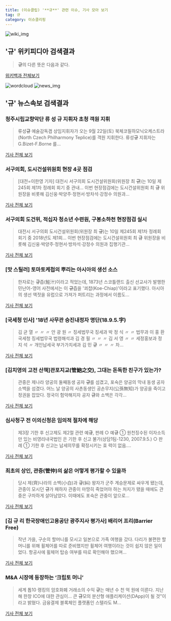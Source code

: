 ```yaml
---
title: (이슈클립) '**규**' 관련 이슈, 기사 모아 보기
tag: 규
category: 이슈클리핑
---
```

![wiki_img](https://user-images.githubusercontent.com/42597476/44503234-41136a80-a6d0-11e8-9071-6fc6418eafe4.png)
## **'**규**'** 위키피디아 검색결과
>**규**의 다른 뜻은 다음과 같다.

<a href="https://ko.wikipedia.org/wiki/규" target="_blank">위키백과 전체보기</a>

![wordcloud](https://s3.ap-northeast-2.amazonaws.com/lyrics101-wordcloud/2018-09-12-1536746586.png)
![news_img](https://user-images.githubusercontent.com/42597476/44507050-1206f400-a6e4-11e8-8d98-7ffbfebb353f.png)
## **'**규**'** 뉴스속보 검색결과
### 청주시립교향악단 류 성 **규** 지휘자 초청 객원 지휘

>류성**규** 예술감독겸 상임지휘자가 오는 9월 22일(토) 북체코필하모닉오케스트라(North Czech Philharmony Teplice)를 객원 지휘한다. 류성**규** 지휘자는 G.Bizet-F.Borne <Fantasia brillante sulla Carmen for flute and orchestra>를...

<a href="http://www.bzeronews.com/news/articleView.html?idxno=367567" target="_blank">기사 전체 보기</a>

### 서구의회, 도시건설위원회 현장 4곳 점검

>[대전=이한영 기자] 대전시 서구의회 도시건설위원회(위원장 최 **규**)는 10일 제245회 제1차 정례회 회기 중 관내... 이번 현장점검에는 도시건설위원회 최 **규** 위원장을 비롯해 김신웅·박양주·정현서·방차석·강정수 의원과...

<a href="http://www.ccdailynews.com/news/articleView.html?idxno=978636" target="_blank">기사 전체 보기</a>

### 서구의회 도건위, 적십자 청소년 수련원, 구봉소하천 현장점검 실시

>대전시 서구의회 도시건설위원회(위원장 최 **규**)는 10일 제245회 제1차 정례회 회기 중 2018년도 제1회... 이번 현장점검에는 도시건설위원회 최 **규** 위원장을 비롯해 김신웅·박양주·정현서·방차석·강정수 의원과 집행기관...

<a href="http://www.daejeontoday.com/news/articleView.html?idxno=512744" target="_blank">기사 전체 보기</a>

### [맛 스틸러] 토마토케첩의 뿌리는 아시아의 생선 소스

>한자로는 **규**즙(鮭汁)이라고 적었는데, 1873년 스코틀랜드 출신 선교사가 발행한 민난어-영어 사전에서는 이 **규**즙을 '쾨챱(Koe-Chiap)'이라고 표기했다. 아시아의 생선 액젓을 유럽으로 가져가 퍼트리는 과정에서 이름도...

<a href="http://news.chosun.com/site/data/html_dir/2017/08/30/2017083000824.html?utm_source=naver&utm_medium=original&utm_campaign=news" target="_blank">기사 전체 보기</a>

### [국세청 인사] '18년 사무관 승진내정자 명단(18.9.5.字)

>김 균 열 〃 〃 〃 안 광 원 〃 징세법무국 징세과 박 정 식 〃 〃 법무과 이 홍 환 국세청 징세법무국 법령해석과 김 경 필 〃 〃 〃 김 서 영 〃 〃 세정홍보과 정 지 석 〃 개인납세국 부가가치세과 김 민 **규** 〃 〃 〃 차...

<a href="http://www.intn.co.kr/news/articleView.html?idxno=2001809" target="_blank">기사 전체 보기</a>

### [김치영의 고전 산책]관포지교(管鮑之交), 그대는 돈독한 친구가 있는가?

>관중은 제나라 양공의 둘째동생 공자 **규**를 섬겼고, 포숙은 양공의 막내 동생 공자 소백을 섬겼다. 어느 날 양공의 사촌동생인 공손무지(公孫無知)가 양공을 죽이고 정권을 잡았다. 정국이 험악해지자 공자 **규**와 소백은 각각...

<a href="http://www.ccdn.co.kr/news/articleView.html?idxno=537899" target="_blank">기사 전체 보기</a>

### 심사청구 전 이의신청은 임의적 절차에 해당

>제3장 기한 후 신고제도 제2절 관련 예**규**, 판례 ○ 예**규** ① 원천징수된 이자소득만 있는 비영리내국법인 은 기한 후 신고 불가(상담1팀-1230, 2007.9.5.) ○ 판례 ① 기한 후 신고는 납세의무를 확정시키는 효 력이 없음....

<a href="http://www.intn.co.kr/news/articleView.html?idxno=2001693" target="_blank">기사 전체 보기</a>

### 최초의 상인, 관중(管仲)의 삶은 어떻게 평가할 수 있을까

>당시 제(齊)나라의 소백(小白)과 **규**(糾) 왕자가 군주 계승문제로 싸우게 됐는데, 관중이 모시던 **규**가 패하자 관중이 마땅히 죽었어야 하는 처지가 됐을 때에도 관중은 구차하게 살아남았다. 이때에도 포숙은 관중이 앞으로...

<a href="http://www.junggi.co.kr/article/articleView.html?no=22030" target="_blank">기사 전체 보기</a>

### [김 **규** 리 한국장애인고용공단 광주지사 평가사] 배리어 프리(Barrier Free)

>작년 가을, 구순의 할머니를 모시고 일본으로 가족 여행을 갔다. 다리가 불편한 할머니를 위해 휠체어를 따로 준비했지만 휠체어 여행이라는 것이 쉽지 않은 일이었다. 항공사에 휠체어 탑승 여부를 따로 확인해야 했으며...

<a href="http://www.kwangju.co.kr/read.php3?aid=1532358000636985131" target="_blank">기사 전체 보기</a>

### M&A 시장에 등장하는 ‘크립토 머니’

>세계 톱10 랭킹의 암호화폐 거래소의 수익 **규**는 매년 수 천 억 원에 이른다. 지난해 한창 ICO에 대한 관심이... 큰 **규**모의 분산형 애플리케이션(DApp)이 될 것”이라고 밝혔다. 금융결제 블록체인 플랫폼인 스텔라도 M...

<a href="http://decenter.sedaily.com/NewsView/1S4LWDS2LF" target="_blank">기사 전체 보기</a>


